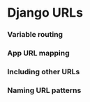 # Django URLs

### Variable routing

### App URL mapping

### Including other URLs

### Naming URL patterns
